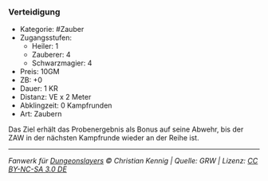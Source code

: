 ### Verteidigung

- Kategorie: #Zauber
- Zugangsstufen:
  - Heiler: 1
  - Zauberer: 4
  - Schwarzmagier: 4
- Preis: 10GM
- ZB: +0
- Dauer: 1 KR
- Distanz: VE x 2 Meter
- Abklingzeit: 0 Kampfrunden
- Art: Zaubern

Das Ziel erhält das Probenergebnis als Bonus auf seine Abwehr, bis der ZAW in der nächsten Kampfrunde wieder an der Reihe ist.

---

_Fanwerk für [Dungeonslayers](https://www.dungeonslayers.net/) © Christian Kennig | Quelle: GRW | Lizenz: [CC BY-NC-SA 3.0 DE](https://creativecommons.org/licenses/by-nc-sa/3.0/de/)_

